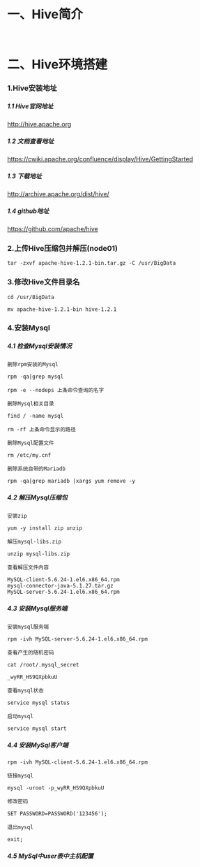 # 一、Hive简介



<br>

# 二、Hive环境搭建

### 1.Hive安装地址

##### 1.1 Hive官网地址

http://hive.apache.org

##### 1.2 文档查看地址

https://cwiki.apache.org/confluence/display/Hive/GettingStarted

##### 1.3 下载地址

http://archive.apache.org/dist/hive/

##### 1.4 github地址

https://github.com/apache/hive

### 2.上传Hive压缩包并解压(node01)

```shell
tar -zxvf apache-hive-1.2.1-bin.tar.gz -C /usr/BigData
```

### 3.修改Hive文件目录名

```shell
cd /usr/BigData

mv apache-hive-1.2.1-bin hive-1.2.1
```

### 4.安装Mysql

##### 4.1 检查Mysql安装情况

`删除rpm安装的Mysql`

```shell
rpm -qa|grep mysql

rpm -e --nodeps 上条命令查询的名字
```

`删除Mysql相关目录`

```shell
find / -name mysql

rm -rf 上条命令显示的路径
```

`删除Mysql配置文件`

```shell
rm /etc/my.cnf
```

`删除系统自带的Mariadb`

```shell
rpm -qa|grep mariadb |xargs yum remove -y
```

##### 4.2 解压Mysql压缩包

`安装zip`

```shell
yum -y install zip unzip
```

`解压mysql-libs.zip`

```shell
unzip mysql-libs.zip
```

`查看解压文件内容`

```shell
MySQL-client-5.6.24-1.el6.x86_64.rpm
mysql-connector-java-5.1.27.tar.gz
MySQL-server-5.6.24-1.el6.x86_64.rpm
```

##### 4.3 安装Mysql服务端

`安装mysql服务端`

```shell
rpm -ivh MySQL-server-5.6.24-1.el6.x86_64.rpm
```

`查看产生的随机密码`

```shell
cat /root/.mysql_secret

_wyRR_HS9QXpbkuU
```

`查看mysql状态`

```shell
service mysql status
```

`启动mysql`

```shell
service mysql start
```

##### 4.4 安装MySql客户端

```shell
rpm -ivh MySQL-client-5.6.24-1.el6.x86_64.rpm
```

`链接mysql`

```shell
mysql -uroot -p_wyRR_HS9QXpbkuU
```

`修改密码`

```mysql
SET PASSWORD=PASSWORD('123456');
```

`退出mysql`

```mysql
exit;
```

##### 4.5 MySql中user表中主机配置